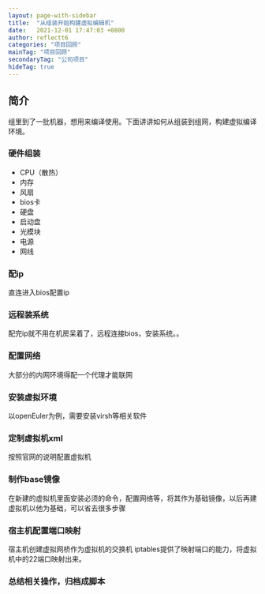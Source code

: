 ```yaml
---
layout: page-with-sidebar
title:  "从组装开始构建虚拟编辑机"
date:   2021-12-01 17:47:03 +0800
author: reflectt6
categories: "项目回顾"
mainTag: "项目回顾"
secondaryTag: "公司项目"
hideTag: true
---
```


## 简介
组里到了一批机器，想用来编译使用。下面讲讲如何从组装到组网，构建虚拟编译环境。

### 硬件组装
- CPU（散热）
- 内存
- 风扇
- bios卡
- 硬盘
- 启动盘
- 光模块
- 电源
- 网线

### 配ip
直连进入bios配置ip

### 远程装系统
配完ip就不用在机房呆着了，远程连接bios，安装系统。。

### 配置网络
大部分的内网环境得配一个代理才能联网

### 安装虚拟环境
以openEuler为例，需要安装virsh等相关软件

### 定制虚拟机xml
按照官网的说明配置虚拟机

### 制作base镜像
在新建的虚拟机里面安装必须的命令，配置网络等，将其作为基础镜像，以后再建虚拟机以他为基础，可以省去很多步骤

### 宿主机配置端口映射
宿主机创建虚拟网桥作为虚拟机的交换机
iptables提供了映射端口的能力，将虚拟机中的22端口映射出来。

### 总结相关操作，归档成脚本




